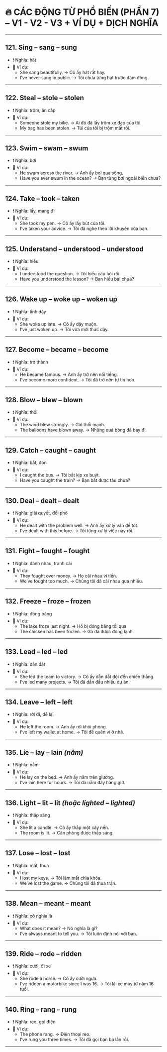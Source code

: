 # 🔥 CÁC ĐỘNG TỪ PHỔ BIẾN (PHẦN 7) – V1 - V2 - V3 + VÍ DỤ + DỊCH NGHĨA

---

## 121. **Sing** – sang – sung  
- ❗ Nghĩa: hát  
- 📝 Ví dụ:  
  - She sang beautifully. → Cô ấy hát rất hay.  
  - I’ve never sung in public. → Tôi chưa từng hát trước đám đông.

---

## 122. **Steal** – stole – stolen  
- ❗ Nghĩa: trộm, ăn cắp  
- 📝 Ví dụ:  
  - Someone stole my bike. → Ai đó đã lấy trộm xe đạp của tôi.  
  - My bag has been stolen. → Túi của tôi bị trộm mất rồi.

---

## 123. **Swim** – swam – swum  
- ❗ Nghĩa: bơi  
- 📝 Ví dụ:  
  - He swam across the river. → Anh ấy bơi qua sông.  
  - Have you ever swum in the ocean? → Bạn từng bơi ngoài biển chưa?

---

## 124. **Take** – took – taken  
- ❗ Nghĩa: lấy, mang đi  
- 📝 Ví dụ:  
  - She took my pen. → Cô ấy lấy bút của tôi.  
  - I’ve taken your advice. → Tôi đã nghe theo lời khuyên của bạn.

---

## 125. **Understand** – understood – understood  
- ❗ Nghĩa: hiểu  
- 📝 Ví dụ:  
  - I understood the question. → Tôi hiểu câu hỏi rồi.  
  - Have you understood the lesson? → Bạn hiểu bài chưa?

---

## 126. **Wake up** – woke up – woken up  
- ❗ Nghĩa: tỉnh dậy  
- 📝 Ví dụ:  
  - She woke up late. → Cô ấy dậy muộn.  
  - I’ve just woken up. → Tôi vừa mới thức dậy.

---

## 127. **Become** – became – become  
- ❗ Nghĩa: trở thành  
- 📝 Ví dụ:  
  - He became famous. → Anh ấy trở nên nổi tiếng.  
  - I’ve become more confident. → Tôi đã trở nên tự tin hơn.

---

## 128. **Blow** – blew – blown  
- ❗ Nghĩa: thổi  
- 📝 Ví dụ:  
  - The wind blew strongly. → Gió thổi mạnh.  
  - The balloons have blown away. → Những quả bóng đã bay đi.

---

## 129. **Catch** – caught – caught  
- ❗ Nghĩa: bắt, đón  
- 📝 Ví dụ:  
  - I caught the bus. → Tôi bắt kịp xe buýt.  
  - Have you caught the train? → Bạn bắt được tàu chưa?

---

## 130. **Deal** – dealt – dealt  
- ❗ Nghĩa: giải quyết, đối phó  
- 📝 Ví dụ:  
  - He dealt with the problem well. → Anh ấy xử lý vấn đề tốt.  
  - I’ve dealt with this before. → Tôi từng xử lý việc này rồi.

---

## 131. **Fight** – fought – fought  
- ❗ Nghĩa: đánh nhau, tranh cãi  
- 📝 Ví dụ:  
  - They fought over money. → Họ cãi nhau vì tiền.  
  - We’ve fought too much. → Chúng tôi đã cãi nhau quá nhiều.

---

## 132. **Freeze** – froze – frozen  
- ❗ Nghĩa: đóng băng  
- 📝 Ví dụ:  
  - The lake froze last night. → Hồ bị đóng băng tối qua.  
  - The chicken has been frozen. → Gà đã được đông lạnh.

---

## 133. **Lead** – led – led  
- ❗ Nghĩa: dẫn dắt  
- 📝 Ví dụ:  
  - She led the team to victory. → Cô ấy dẫn dắt đội đến chiến thắng.  
  - I’ve led many projects. → Tôi đã dẫn đầu nhiều dự án.

---

## 134. **Leave** – left – left  
- ❗ Nghĩa: rời đi, để lại  
- 📝 Ví dụ:  
  - He left the room. → Anh ấy rời khỏi phòng.  
  - I’ve left my wallet at home. → Tôi để quên ví ở nhà.

---

## 135. **Lie** – lay – lain *(nằm)*  
- ❗ Nghĩa: nằm  
- 📝 Ví dụ:  
  - He lay on the bed. → Anh ấy nằm trên giường.  
  - I’ve lain here for hours. → Tôi đã nằm đây hàng giờ.

---

## 136. **Light** – lit – lit *(hoặc lighted – lighted)*  
- ❗ Nghĩa: thắp sáng  
- 📝 Ví dụ:  
  - She lit a candle. → Cô ấy thắp một cây nến.  
  - The room is lit. → Căn phòng được thắp sáng.

---

## 137. **Lose** – lost – lost  
- ❗ Nghĩa: mất, thua  
- 📝 Ví dụ:  
  - I lost my keys. → Tôi làm mất chìa khóa.  
  - We’ve lost the game. → Chúng tôi đã thua trận.

---

## 138. **Mean** – meant – meant  
- ❗ Nghĩa: có nghĩa là  
- 📝 Ví dụ:  
  - What does it mean? → Nó nghĩa là gì?  
  - I’ve always meant to tell you. → Tôi luôn định nói với bạn.

---

## 139. **Ride** – rode – ridden  
- ❗ Nghĩa: cưỡi, đi xe  
- 📝 Ví dụ:  
  - She rode a horse. → Cô ấy cưỡi ngựa.  
  - I’ve ridden a motorbike since I was 16. → Tôi lái xe máy từ năm 16 tuổi.

---

## 140. **Ring** – rang – rung  
- ❗ Nghĩa: reo, gọi điện  
- 📝 Ví dụ:  
  - The phone rang. → Điện thoại reo.  
  - I’ve rung you three times. → Tôi đã gọi bạn ba lần rồi.

---

